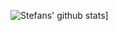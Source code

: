 ![Stefans' github stats](https://github-readme-stats.vercel.app/api?username=sthagen)]
<!--![](https://github-readme-stats.vercel.app/api?username=sthagen&show_icons=true&count_private=true&theme=highcontrast&hide_border=true&bg_color=112034)-->
<!--![](https://github-readme-stats.vercel.app/api/top-langs/?username=sthagen&hide=html&langs_count=8&layout=compact&theme=highcontrast&hide_border=true&bg_color=112034)-->
